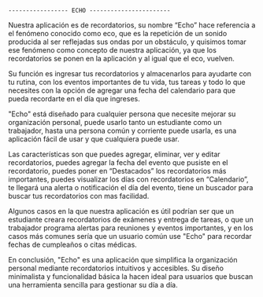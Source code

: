     ----------------- ECHO -----------------------

Nuestra aplicación es de recordatorios, su nombre “Echo” hace referencia a el fenómeno conocido como eco, que es la repetición de un sonido producida al ser reflejadas sus ondas por un obstáculo, y quisimos tomar ese fenómeno como concepto de nuestra aplicación, ya que los recordatorios se ponen en la aplicación y al igual que el eco, vuelven. 

Su función es ingresar tus recordatorios y almacenarlos para ayudarte con tu rutina, con los eventos importantes de tu vida, tus tareas y todo lo que necesites con la opción de agregar una fecha del calendario para que pueda recordarte en el día que ingreses.

"Echo" está diseñado para cualquier persona que necesite mejorar su organización personal, puede usarlo tanto un estudiante como un trabajador, hasta una persona común y corriente puede usarla, es una aplicación fácil de usar y que cualquiera puede usar.

Las características son que puedes agregar, eliminar, ver y editar recordatorios, puedes agregar la fecha del evento que pusiste en el recordatorio, puedes poner en “Destacados” los recordatorios más importantes, puedes visualizar los días con recordatorios en “Calendario”, te llegará una alerta o notificación el día del evento, tiene un buscador para buscar tus recordatorios con mas facilidad.

Algunos casos en la que nuestra aplicación es útil podrían ser que un estudiante creara recordatorios de exámenes y entrega de tareas, o que un trabajador programa alertas para reuniones y eventos importantes, y en los casos más comunes sería que un usuario común use "Echo" para recordar fechas de cumpleaños o citas médicas.

En conclusión, "Echo" es una aplicación que simplifica la organización personal mediante recordatorios intuitivos y accesibles. Su diseño minimalista y funcionalidad básica la hacen ideal para usuarios que buscan una herramienta sencilla para gestionar su día a día.
